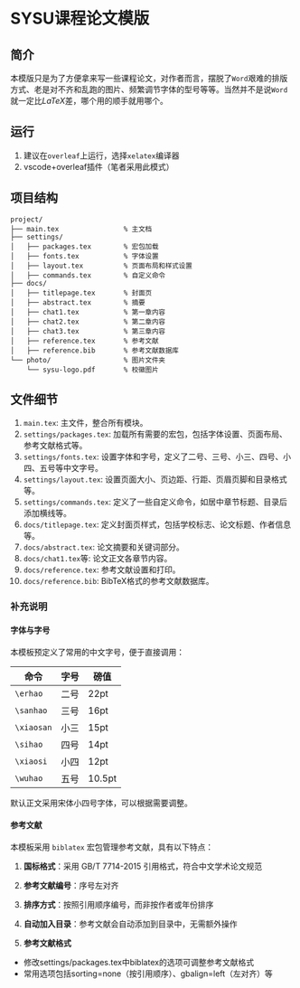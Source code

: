 # SYSU课程论文模版


## 简介

本模版只是为了方便拿来写一些课程论文，对作者而言，摆脱了`Word`艰难的排版方式、老是对不齐和乱跑的图片、频繁调节字体的型号等等。当然并不是说`Word`就一定比$LaTeX$差，哪个用的顺手就用哪个。

## 运行
1. 建议在`overleaf`上运行，选择`xelatex`编译器
2. vscode+overleaf插件（笔者采用此模式）

## 项目结构

```
project/
├── main.tex                % 主文档
├── settings/
│   ├── packages.tex        % 宏包加载
│   ├── fonts.tex           % 字体设置
│   ├── layout.tex          % 页面布局和样式设置
│   ├── commands.tex        % 自定义命令
├── docs/
│   ├── titlepage.tex       % 封面页
│   ├── abstract.tex        % 摘要
│   ├── chat1.tex           % 第一章内容
│   ├── chat2.tex           % 第二章内容
│   ├── chat3.tex           % 第三章内容
│   ├── reference.tex       % 参考文献
│   ├── reference.bib       % 参考文献数据库
└── photo/                  % 图片文件夹
    └── sysu-logo.pdf       % 校徽图片
```
## 文件细节
1. `main.tex`: 主文件，整合所有模块。
2. `settings/packages.tex`: 加载所有需要的宏包，包括字体设置、页面布局、参考文献格式等。
3. `settings/fonts.tex`: 设置字体和字号，定义了二号、三号、小三、四号、小四、五号等中文字号。
4. `settings/layout.tex`: 设置页面大小、页边距、行距、页眉页脚和目录格式等。
5. `settings/commands.tex`: 定义了一些自定义命令，如居中章节标题、目录后添加横线等。
6. `docs/titlepage.tex`: 定义封面页样式，包括学校标志、论文标题、作者信息等。
7. `docs/abstract.tex`: 论文摘要和关键词部分。
8. `docs/chat1.tex`等: 论文正文各章节内容。
9. `docs/reference.tex`: 参考文献设置和打印。
10. `docs/reference.bib`: BibTeX格式的参考文献数据库。

### 补充说明
#### 字体与字号
本模板预定义了常用的中文字号，便于直接调用：

| 命令 | 字号 | 磅值 |
|------|------|------|
| `\erhao` | 二号 | 22pt |
| `\sanhao` | 三号 | 16pt |
| `\xiaosan` | 小三 | 15pt |
| `\sihao` | 四号 | 14pt |
| `\xiaosi` | 小四 | 12pt |
| `\wuhao` | 五号 | 10.5pt |

默认正文采用宋体小四号字体，可以根据需要调整。

#### 参考文献
本模板采用 `biblatex` 宏包管理参考文献，具有以下特点：

1. **国标格式**：采用 GB/T 7714-2015 引用格式，符合中文学术论文规范
2. **参考文献编号**：序号左对齐
3. **排序方式**：按照引用顺序编号，而非按作者或年份排序
4. **自动加入目录**：参考文献会自动添加到目录中，无需额外操作
 
5. **参考文献格式**
- 修改settings/packages.tex中biblatex的选项可调整参考文献格式
- 常用选项包括sorting=none（按引用顺序）、gbalign=left（左对齐）等